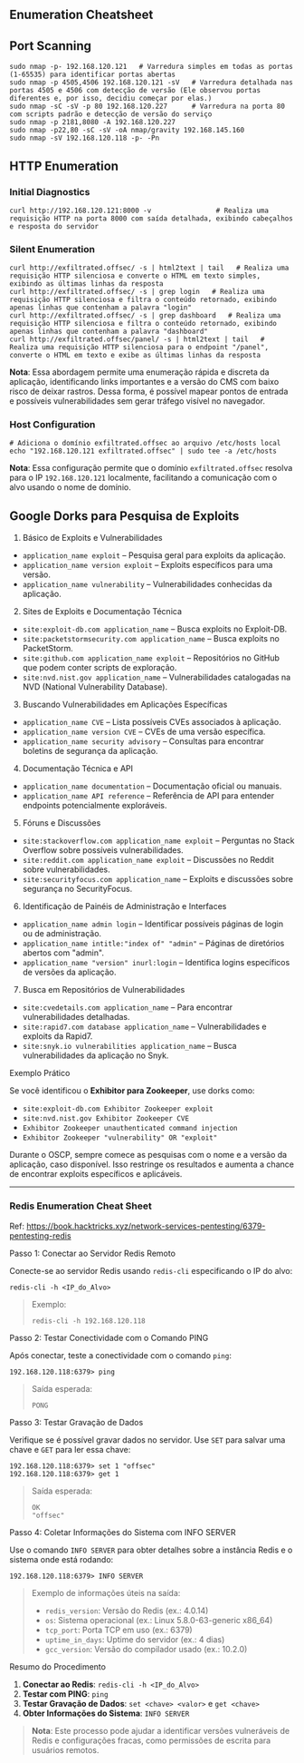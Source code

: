 ## Enumeration Cheatsheet


## Port Scanning

```
sudo nmap -p- 192.168.120.121   # Varredura simples em todas as portas (1-65535) para identificar portas abertas
sudo nmap -p 4505,4506 192.168.120.121 -sV   # Varredura detalhada nas portas 4505 e 4506 com detecção de versão (Ele observou portas diferentes e, por isso, decidiu começar por elas.)
sudo nmap -sC -sV -p 80 192.168.120.227      # Varredura na porta 80 com scripts padrão e detecção de versão do serviço
sudo nmap -p 2181,8080 -A 192.168.120.227
sudo nmap -p22,80 -sC -sV -oA nmap/gravity 192.168.145.160
sudo nmap -sV 192.168.120.118 -p- -Pn
```

## HTTP Enumeration

### Initial Diagnostics

```
curl http://192.168.120.121:8000 -v                # Realiza uma requisição HTTP na porta 8000 com saída detalhada, exibindo cabeçalhos e resposta do servidor
```

### Silent Enumeration

```
curl http://exfiltrated.offsec/ -s | html2text | tail   # Realiza uma requisição HTTP silenciosa e converte o HTML em texto simples, exibindo as últimas linhas da resposta
curl http://exfiltrated.offsec/ -s | grep login   # Realiza uma requisição HTTP silenciosa e filtra o conteúdo retornado, exibindo apenas linhas que contenham a palavra "login"
curl http://exfiltrated.offsec/ -s | grep dashboard   # Realiza uma requisição HTTP silenciosa e filtra o conteúdo retornado, exibindo apenas linhas que contenham a palavra "dashboard"
curl http://exfiltrated.offsec/panel/ -s | html2text | tail   # Realiza uma requisição HTTP silenciosa para o endpoint "/panel", converte o HTML em texto e exibe as últimas linhas da resposta
```

**Nota**: Essa abordagem permite uma enumeração rápida e discreta da aplicação, identificando links importantes e a versão do CMS com baixo risco de deixar rastros. Dessa forma, é possível mapear pontos de entrada e possíveis vulnerabilidades sem gerar tráfego visível no navegador.

### Host Configuration

```
# Adiciona o domínio exfiltrated.offsec ao arquivo /etc/hosts local
echo "192.168.120.121 exfiltrated.offsec" | sudo tee -a /etc/hosts
```

**Nota**: Essa configuração permite que o domínio `exfiltrated.offsec` resolva para o IP `192.168.120.121` localmente, facilitando a comunicação com o alvo usando o nome de domínio. 

## Google Dorks para Pesquisa de Exploits

1. Básico de Exploits e Vulnerabilidades
- `application_name exploit` – Pesquisa geral para exploits da aplicação.
- `application_name version exploit` – Exploits específicos para uma versão.
- `application_name vulnerability` – Vulnerabilidades conhecidas da aplicação.

2. Sites de Exploits e Documentação Técnica
- `site:exploit-db.com application_name` – Busca exploits no Exploit-DB.
- `site:packetstormsecurity.com application_name` – Busca exploits no PacketStorm.
- `site:github.com application_name exploit` – Repositórios no GitHub que podem conter scripts de exploração.
- `site:nvd.nist.gov application_name` – Vulnerabilidades catalogadas na NVD (National Vulnerability Database).

3. Buscando Vulnerabilidades em Aplicações Específicas
- `application_name CVE` – Lista possíveis CVEs associados à aplicação.
- `application_name version CVE` – CVEs de uma versão específica.
- `application_name security advisory` – Consultas para encontrar boletins de segurança da aplicação.

4. Documentação Técnica e API
- `application_name documentation` – Documentação oficial ou manuais.
- `application_name API reference` – Referência de API para entender endpoints potencialmente exploráveis.

5. Fóruns e Discussões
- `site:stackoverflow.com application_name exploit` – Perguntas no Stack Overflow sobre possíveis vulnerabilidades.
- `site:reddit.com application_name exploit` – Discussões no Reddit sobre vulnerabilidades.
- `site:securityfocus.com application_name` – Exploits e discussões sobre segurança no SecurityFocus.

6. Identificação de Painéis de Administração e Interfaces
- `application_name admin login` – Identificar possíveis páginas de login ou de administração.
- `application_name intitle:"index of" "admin"` – Páginas de diretórios abertos com "admin".
- `application_name "version" inurl:login` – Identifica logins específicos de versões da aplicação.

7. Busca em Repositórios de Vulnerabilidades
- `site:cvedetails.com application_name` – Para encontrar vulnerabilidades detalhadas.
- `site:rapid7.com database application_name` – Vulnerabilidades e exploits da Rapid7.
- `site:snyk.io vulnerabilities application_name` – Busca vulnerabilidades da aplicação no Snyk.

Exemplo Prático

Se você identificou o **Exhibitor para Zookeeper**, use dorks como:

- `site:exploit-db.com Exhibitor Zookeeper exploit`
- `site:nvd.nist.gov Exhibitor Zookeeper CVE`
- `Exhibitor Zookeeper unauthenticated command injection`
- `Exhibitor Zookeeper "vulnerability" OR "exploit"`

Durante o OSCP, sempre comece as pesquisas com o nome e a versão da aplicação, caso disponível. Isso restringe os resultados e aumenta a chance de encontrar exploits específicos e aplicáveis.

---


### Redis Enumeration Cheat Sheet 

Ref: https://book.hacktricks.xyz/network-services-pentesting/6379-pentesting-redis

Passo 1: Conectar ao Servidor Redis Remoto

Conecte-se ao servidor Redis usando `redis-cli` especificando o IP do alvo:

```
redis-cli -h <IP_do_Alvo>
```

> Exemplo:
> ```
> redis-cli -h 192.168.120.118
> ```



Passo 2: Testar Conectividade com o Comando PING

Após conectar, teste a conectividade com o comando `ping`:

```
192.168.120.118:6379> ping
```

> Saída esperada:
> ```
> PONG
> ```

Passo 3: Testar Gravação de Dados

Verifique se é possível gravar dados no servidor. Use `SET` para salvar uma chave e `GET` para ler essa chave:

```
192.168.120.118:6379> set 1 "offsec"
192.168.120.118:6379> get 1
```

> Saída esperada:
> ```
> OK
> "offsec"
> ```

Passo 4: Coletar Informações do Sistema com INFO SERVER

Use o comando `INFO SERVER` para obter detalhes sobre a instância Redis e o sistema onde está rodando:

```
192.168.120.118:6379> INFO SERVER
```

> Exemplo de informações úteis na saída:
> - `redis_version`: Versão do Redis (ex.: 4.0.14)
> - `os`: Sistema operacional (ex.: Linux 5.8.0-63-generic x86_64)
> - `tcp_port`: Porta TCP em uso (ex.: 6379)
> - `uptime_in_days`: Uptime do servidor (ex.: 4 dias)
> - `gcc_version`: Versão do compilador usado (ex.: 10.2.0)

Resumo do Procedimento

1. **Conectar ao Redis**: `redis-cli -h <IP_do_Alvo>`
2. **Testar com PING**: `ping`
3. **Testar Gravação de Dados**: `set <chave> <valor>` e `get <chave>`
4. **Obter Informações do Sistema**: `INFO SERVER`


> **Nota**: Este processo pode ajudar a identificar versões vulneráveis de Redis e configurações fracas, como permissões de escrita para usuários remotos.
